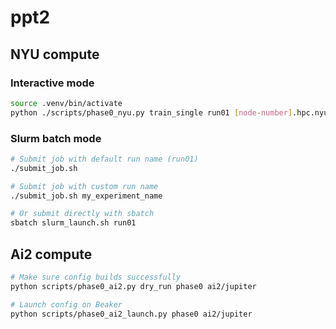 # ppt2

## NYU compute

### Interactive mode
```bash
source .venv/bin/activate
python ./scripts/phase0_nyu.py train_single run01 [node-number].hpc.nyu.edu
```

### Slurm batch mode
```bash
# Submit job with default run name (run01)
./submit_job.sh

# Submit job with custom run name
./submit_job.sh my_experiment_name

# Or submit directly with sbatch
sbatch slurm_launch.sh run01
```

## Ai2 compute

```bash
# Make sure config builds successfully
python scripts/phase0_ai2.py dry_run phase0 ai2/jupiter

# Launch config on Beaker
python scripts/phase0_ai2_launch.py phase0 ai2/jupiter
```